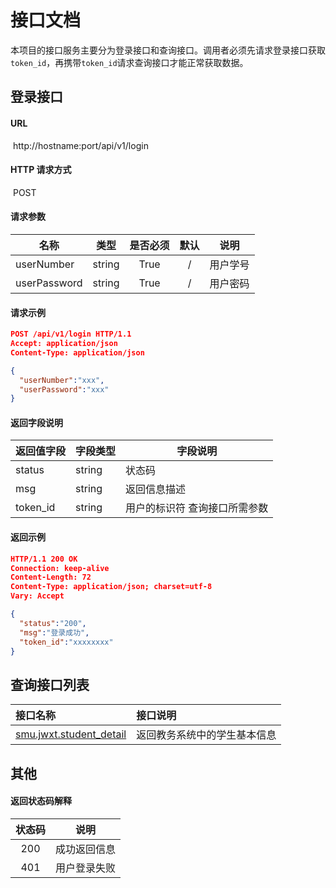 # 接口文档

本项目的接口服务主要分为登录接口和查询接口。调用者必须先请求登录接口获取`token_id`，再携带`token_id`请求查询接口才能正常获取数据。



## 登录接口

#### URL

​	http://hostname:port/api/v1/login

#### HTTP 请求方式

​	POST

#### 请求参数

| 名称           | 类型     | 是否必须 |  默认  | 说明   |
| ------------ | ------ | :--: | :--: | ---- |
| userNumber   | string | True |  /   | 用户学号 |
| userPassword | string | True |  /   | 用户密码 |

#### 请求示例

```json
POST /api/v1/login HTTP/1.1
Accept: application/json
Content-Type: application/json

{
  "userNumber":"xxx",
  "userPassword":"xxx"
}
```

#### 返回字段说明

| 返回值字段    | 字段类型   | 字段说明            |
| -------- | ------ | --------------- |
| status   | string | 状态码             |
| msg      | string | 返回信息描述          |
| token_id | string | 用户的标识符 查询接口所需参数 |

#### 返回示例

```json
HTTP/1.1 200 OK
Connection: keep-alive
Content-Length: 72
Content-Type: application/json; charset=utf-8
Vary: Accept

{
  "status":"200",
  "msg":"登录成功",
  "token_id":"xxxxxxxx"
}
```



## 查询接口列表

| 接口名称                                     | 接口说明           |
| :--------------------------------------- | :------------- |
| [smu.jwxt.student_detail](./smu.jwxt.student_detail.md) | 返回教务系统中的学生基本信息 |





## 其他

#### 返回状态码解释

| 状态码  |   说明   |
| :--: | :----: |
| 200  | 成功返回信息 |
| 401  | 用户登录失败 |